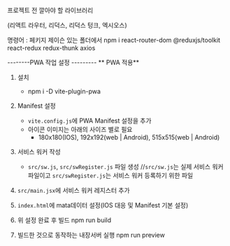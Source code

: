 프로젝트 전 깔아야 할 라이브러리

(리액트 라우터, 리덕스, 리덕스 텅크, 엑시오스)

명령어 : 페키지 제이슨 있는 폴더에서 
npm i react-router-dom @reduxjs/toolkit react-redux redux-thunk axios

--------PWA 작업 설정 ---------
** PWA 적용**
1. 설치
    - npm i -D vite-plugin-pwa

2. Manifest 설정
    - `vite.config.js`에 PWA Manifest 설정을 추가
    - 아이콘 이미지는 아래의 사이즈 별로 필요
        - 180x180(IOS), 192x192(web | Android), 515x515(web | Android)

3. 서비스 워커 작성
    - `src/sw.js`, `src/swRegister.js` 파일 생성 //`src/sw.js`는 실제 서비스 워커 파일이고 `src/swRegister.js`는 서비스 워커 등록하기 위한 파일

4. `src/main.jsx`에 서비스 워커 레지스터 추가

5. `index.html`에 mata데이터 설정(IOS 대응 및 Manifest 기본 설정)

6. 위 설정 완료 후 빌드
    npm run build

7. 빌드한 것으로 동작하는 내장서버 실행
    npm run preview